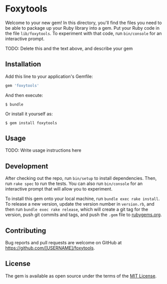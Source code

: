# Foxytools

Welcome to your new gem! In this directory, you'll find the files you need to be able to package up your Ruby library into a gem. Put your Ruby code in the file `lib/foxytools`. To experiment with that code, run `bin/console` for an interactive prompt.

TODO: Delete this and the text above, and describe your gem

## Installation

Add this line to your application's Gemfile:

```ruby
gem 'foxytools'
```

And then execute:

    $ bundle

Or install it yourself as:

    $ gem install foxytools

## Usage

TODO: Write usage instructions here

## Development

After checking out the repo, run `bin/setup` to install dependencies. Then, run `rake spec` to run the tests. You can also run `bin/console` for an interactive prompt that will allow you to experiment.

To install this gem onto your local machine, run `bundle exec rake install`. To release a new version, update the version number in `version.rb`, and then run `bundle exec rake release`, which will create a git tag for the version, push git commits and tags, and push the `.gem` file to [rubygems.org](https://rubygems.org).

## Contributing

Bug reports and pull requests are welcome on GitHub at https://github.com/[USERNAME]/foxytools.


## License

The gem is available as open source under the terms of the [MIT License](http://opensource.org/licenses/MIT).

